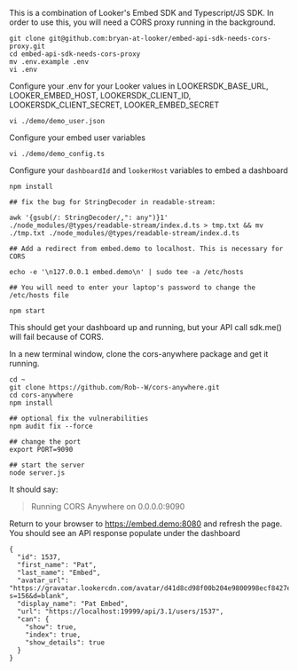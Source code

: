 This is a combination of Looker's Embed SDK and Typescript/JS SDK. In order to use this, you will need a CORS proxy running in the background.

```
git clone git@github.com:bryan-at-looker/embed-api-sdk-needs-cors-proxy.git
cd embed-api-sdk-needs-cors-proxy
mv .env.example .env
vi .env
```

Configure your .env for your Looker values in LOOKERSDK_BASE_URL, LOOKER_EMBED_HOST, LOOKERSDK_CLIENT_ID, LOOKERSDK_CLIENT_SECRET, LOOKER_EMBED_SECRET

`vi ./demo/demo_user.json`

Configure your embed user variables

`vi ./demo/demo_config.ts`

Configure your `dashboardId` and `lookerHost` variables to embed a dashboard

```
npm install

## fix the bug for StringDecoder in readable-stream:

awk '{gsub(/: StringDecoder/,": any")}1' ./node_modules/@types/readable-stream/index.d.ts > tmp.txt && mv ./tmp.txt ./node_modules/@types/readable-stream/index.d.ts

## Add a redirect from embed.demo to localhost. This is necessary for CORS

echo -e '\n127.0.0.1 embed.demo\n' | sudo tee -a /etc/hosts

## You will need to enter your laptop's password to change the /etc/hosts file

npm start
```

This should get your dashboard up and running, but your API call sdk.me() will fail because of CORS.

In a new terminal window, clone the cors-anywhere package and get it running.

```
cd ~
git clone https://github.com/Rob--W/cors-anywhere.git
cd cors-anywhere
npm install

## optional fix the vulnerabilities
npm audit fix --force

## change the port
export PORT=9090

## start the server
node server.js
```

It should say:
> Running CORS Anywhere on 0.0.0.0:9090


Return to your browser to https://embed.demo:8080 and refresh the page.
You should see an API response populate under the dashboard

```
{
  "id": 1537,
  "first_name": "Pat",
  "last_name": "Embed",
  "avatar_url": "https://gravatar.lookercdn.com/avatar/d41d8cd98f00b204e9800998ecf8427e?s=156&d=blank",
  "display_name": "Pat Embed",
  "url": "https://localhost:19999/api/3.1/users/1537",
  "can": {
    "show": true,
    "index": true,
    "show_details": true
  }
}
```
